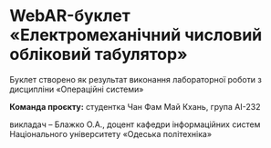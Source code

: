# WebAR-буклет «Електромеханічний числовий обліковий табулятор»
 Буклет створено як результат виконання лабораторної роботи з дисципліни «Операційні системи» 

 **Команда проєкту:**
 студентка Чан Фам Май Кхань, група АІ-232

викладач – Блажко О.А., доцент кафедри інформаційних систем Національного університету «Одеська політехніка»
 


